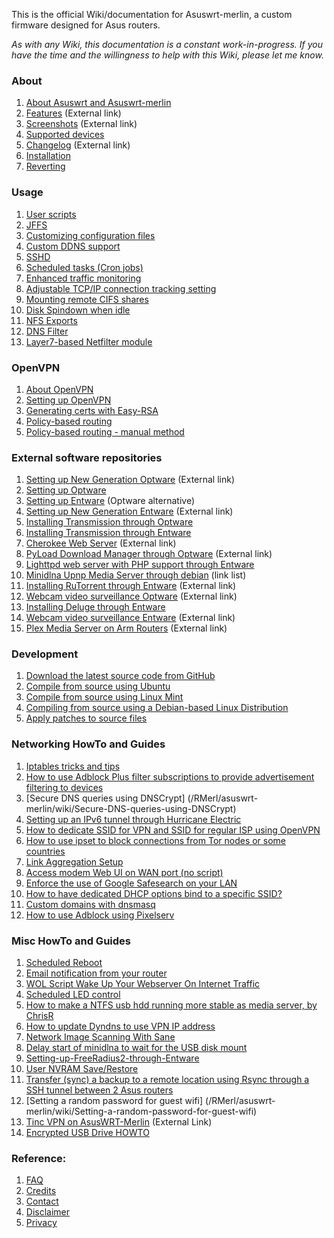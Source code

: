 This is the official Wiki/documentation for Asuswrt-merlin, a custom firmware designed for Asus routers.

_As with any Wiki, this documentation is a constant work-in-progress.  If you have the time and the willingness to help with this Wiki, please let me know._

### About
1. [About Asuswrt and Asuswrt-merlin](/RMerl/asuswrt-merlin/wiki/About-Asuswrt/)
2. [Features](https://asuswrt.lostrealm.ca/features) (External link)
3. [Screenshots](https://asuswrt.lostrealm.ca/screenshots) (External link)
4. [Supported devices](/RMerl/asuswrt-merlin/wiki/Supported-Devices)
5. [Changelog](https://asuswrt.lostrealm.ca/changelog) (External link)
6. [Installation](/RMerl/asuswrt-merlin/wiki/Installation)
7. [Reverting](/RMerl/asuswrt-merlin/wiki/Reverting/)

### Usage
1. [User scripts](/RMerl/asuswrt-merlin/wiki/User-scripts)
2. [JFFS](/RMerl/asuswrt-merlin/wiki/JFFS)
3. [Customizing configuration files](/RMerl/asuswrt-merlin/wiki/Custom-config-files)
4. [Custom DDNS support](/RMerl/asuswrt-merlin/wiki/Custom-DDNS)
5. [SSHD](/RMerl/asuswrt-merlin/wiki/SSHD)
6. [Scheduled tasks (Cron jobs)](/RMerl/asuswrt-merlin/wiki/Scheduled-tasks-(cron-jobs))
7. [Enhanced traffic monitoring](/RMerl/asuswrt-merlin/wiki/Enhanced-Traffic-monitoring)
8. [Adjustable TCP/IP connection tracking setting](/RMerl/asuswrt-merlin/wiki/Adjustable-TCPIP-connection-tracking)
9. [Mounting remote CIFS shares](/RMerl/asuswrt-merlin/wiki/Mounting-remote-CIFS-shares)
10. [Disk Spindown when idle](/RMerl/asuswrt-merlin/wiki/Disk-Spindown-when-idle)
11. [NFS Exports](/RMerl/asuswrt-merlin/wiki/NFS-Exports)
12. [DNS Filter](/RMerl/asuswrt-merlin/wiki/DNS-Filter)
13. [Layer7-based Netfilter module](/RMerl/asuswrt-merlin/wiki/Layer7-based-Netfilter-module)


### OpenVPN
1. [About OpenVPN](/RMerl/asuswrt-merlin/wiki/About-OpenVPN)
2. [Setting up OpenVPN](/RMerl/asuswrt-merlin/wiki/Configuring-OpenVPN)
3. [Generating certs with Easy-RSA](/RMerl/asuswrt-merlin/wiki/Generating-OpenVPN-keys-using-Easy-RSA)
4. [Policy-based routing](/RMerl/asuswrt-merlin/wiki/Policy-based-routing)
5. [Policy-based routing - manual method](/RMerl/asuswrt-merlin/wiki/Policy-based-routing-(manual-method))

### External software repositories
1. [Setting up New Generation Optware](http://www.hqt.ro/how-to-install-new-generation-optware/) (External link)
2. [Setting up Optware](/RMerl/asuswrt-merlin/wiki/Initialize-OPTWARE)
3. [Setting up Entware](/RMerl/asuswrt-merlin/wiki/Entware) (Optware alternative)
4. [Setting up New Generation Entware](https://www.hqt.ro/how-to-install-new-generation-entware) (External link)
5. [Installing Transmission through Optware](/RMerl/asuswrt-merlin/wiki/Transmission-through-Optware)
6. [Installing Transmission through Entware](/RMerl/asuswrt-merlin/wiki/Installing-Transmission-through-Entware)
7. [Cherokee Web Server](http://www.hqt.ro/cherokee-web-server-through-optware) (External link)
8. [PyLoad Download Manager through Optware](http://www.hqt.ro/pyload-download-manager-through-optware) (External link)
9. [Lighttpd web server with PHP support through Entware](/RMerl/asuswrt-merlin/wiki/Lighttpd-web-server-with-PHP-support-through-Entware)
10. [Minidlna Upnp Media Server through debian](/RMerl/asuswrt-merlin/wiki/Media-Server-through-debian) (link list)
11. [Installing RuTorrent through Entware](http://www.hqt.ro/rutorrent-on-asuswrt-router-through-entware) (External link)
12. [Webcam video surveillance Optware](http://www.hqt.ro/webcam-video-surveillance-via-mjpg-streamer) (External link)
13. [Installing Deluge through Entware](/RMerl/asuswrt-merlin/wiki/Installing-Deluge-through-Entware)
14. [Webcam video surveillance Entware](http://www.hqt.ro/webcam-video-surveillance-via-mjpg-streamer-entware/) (External link)
15. [Plex Media Server on Arm Routers](http://www.hqt.ro/plex-media-server-through-debian-arm/) (External link)

### Development
1. [Download the latest source code from GitHub](/RMerl/asuswrt-merlin/wiki/Download-the-latest-source-code-from-GitHub)
2. [Compile from source using Ubuntu](/RMerl/asuswrt-merlin/wiki/Compile-Firmware-from-source-using-Ubuntu)
3. [Compile from source using Linux Mint](/RMerl/asuswrt-merlin/wiki/Compile-Firmware-from-source-using-Linux-Mint)
4. [Compiling from source using a Debian-based Linux Distribution](/RMerl/asuswrt-merlin/wiki/Compiling-from-source-using-a-Debian-based-Linux-Distribution)
5. [Apply patches to source files](/RMerl/asuswrt-merlin/wiki/Applying-patches-to-source-files)

### Networking HowTo and Guides
1. [Iptables tricks and tips](/RMerl/asuswrt-merlin/wiki/Iptables-tips)
2. [How to use Adblock Plus filter subscriptions to provide advertisement filtering to devices](/RMerl/asuswrt-merlin/wiki/How-to-use-Adblock-Plus-filter-subscriptions-to-provide-advertisement-filtering-to-devices)
3. [Secure DNS queries using DNSCrypt]
(/RMerl/asuswrt-merlin/wiki/Secure-DNS-queries-using-DNSCrypt)
4. [Setting up an IPv6 tunnel through Hurricane Electric](/RMerl/asuswrt-merlin/wiki/IPv6-tunnelling)
5. [How to dedicate SSID for VPN and SSID for regular ISP using OpenVPN](/RMerl/asuswrt-merlin/wiki/How-to-setup-SSID-for-VPN-and-SSID-for-Regular-ISP-using-OpenVPN.)
6. [How to use ipset to block connections from Tor nodes or some countries](/RMerl/asuswrt-merlin/wiki/Using-ipset)
7. [Link Aggregation Setup](/RMerl/asuswrt-merlin/wiki/Link-Aggregation)
8. [Access modem Web UI on WAN port (no script)](/RMerl/asuswrt-merlin/wiki/Access-modem-Web-UI-on-WAN-port-(no-script))
9. [Enforce the use of Google Safesearch on your LAN](/RMerl/asuswrt-merlin/wiki/Enforce-Safesearch)
10. [How to have dedicated DHCP options bind to a specific SSID?](/RMerl/asuswrt-merlin/wiki/How-to-have-dedicated-DHCP-options-bind-to-a-specific-SSID%3F)
11. [Custom domains with dnsmasq](/RMerl/asuswrt-merlin/wiki/Custom-domains-with-dnsmasq)
12. [How to use Adblock using Pixelserv](https://github.com/RMerl/asuswrt-merlin/wiki/How-to-use-Adblock-using-Pixelserv)

### Misc HowTo and Guides
1. [Scheduled Reboot](/RMerl/asuswrt-merlin/wiki/Scheduled-Reboot)
2. [Email notification from your router](/RMerl/asuswrt-merlin/wiki/Sending-Email)
3. [WOL Script Wake Up Your Webserver On Internet Traffic](/RMerl/asuswrt-merlin/wiki/WOL-Script-Wake-Up-Your-Webserver-On-Internet-Traffic)
4. [Scheduled LED control](/RMerl/asuswrt-merlin/wiki/Scheduled-LED-control)
5. [How to make a NTFS usb hdd running more stable as media server, by ChrisR](/RMerl/asuswrt-merlin/wiki/How-to--NTFS-usb-hdd-was-not-running-stable-as-media-server)
6. [How to update Dyndns to use VPN IP address](/RMerl/asuswrt-merlin/wiki/Update-DYNDNS-with-VPN-IP-Address)
7. [Network Image Scanning With Sane](/RMerl/asuswrt-merlin/wiki/Network-Scanning-With-Sane)
8. [Delay start of minidlna to wait for the USB disk mount](/RMerl/asuswrt-merlin/wiki/delay-start-of-minidlna-to-wait-for-the-USB-disk-mount)
9. [Setting-up-FreeRadius2-through-Entware](/RMerl/asuswrt-merlin/wiki/Setting-up-FreeRadius2-through-Entware)
10. [User NVRAM Save/Restore](/RMerl/asuswrt-merlin/wiki/Can-I-restore-my-settings-after-a-factory-reset%3F--Can-I-restore-my-settings-to-a-different-router%3F)
11. [Transfer (sync) a backup to a remote location using Rsync through a SSH tunnel between 2 Asus routers](/RMerl/asuswrt-merlin/wiki/Transfer-(sync)-a-backup-to-a-remote-location-using-Rsync-through-a-SSH-tunnel-between-2-Asus-routers)
12. [Setting a random password for guest wifi]
(/RMerl/asuswrt-merlin/wiki/Setting-a-random-password-for-guest-wifi)
13. [Tinc VPN on AsusWRT-Merlin](http://nwgat.ninja/tinc-vpn-on-asuswrt-merlin/) (External Link)
14. [Encrypted USB Drive HOWTO](Encrypted-USB-Drive-HOWTO)

### Reference:
1. [FAQ](/RMerl/asuswrt-merlin/wiki/FAQ)
2. [Credits](/RMerl/asuswrt-merlin/wiki/Credits/)
3. [Contact](/RMerl/asuswrt-merlin/wiki/Contact/)
4. [Disclaimer](/RMerl/asuswrt-merlin/wiki/Disclaimer/)
5. [Privacy](RMerl/asuswrt-merlin/wiki/Privacy-disclosure)
